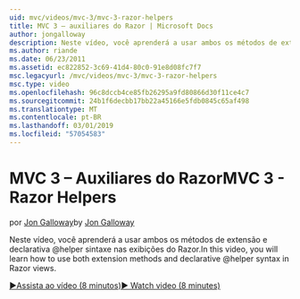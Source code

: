 ```yaml
---
uid: mvc/videos/mvc-3/mvc-3-razor-helpers
title: MVC 3 – auxiliares do Razor | Microsoft Docs
author: jongalloway
description: Neste vídeo, você aprenderá a usar ambos os métodos de extensão e declarativa @helper sintaxe nas exibições do Razor.
ms.author: riande
ms.date: 06/23/2011
ms.assetid: ec822852-3c69-41d4-80c0-91e8d08fc7f7
msc.legacyurl: /mvc/videos/mvc-3/mvc-3-razor-helpers
msc.type: video
ms.openlocfilehash: 96c8dccb4ce85fb26295a9fd80866d30f11ce4c7
ms.sourcegitcommit: 24b1f6decbb17bb22a45166e5fdb0845c65af498
ms.translationtype: MT
ms.contentlocale: pt-BR
ms.lasthandoff: 03/01/2019
ms.locfileid: "57054583"
---
```

<a name="mvc-3---razor-helpers"></a><span data-ttu-id="20d02-103">MVC 3 – Auxiliares do Razor</span><span class="sxs-lookup"><span data-stu-id="20d02-103">MVC 3 - Razor Helpers</span></span>
====================
<span data-ttu-id="20d02-104">por [Jon Galloway](https://github.com/jongalloway)</span><span class="sxs-lookup"><span data-stu-id="20d02-104">by [Jon Galloway](https://github.com/jongalloway)</span></span>

<span data-ttu-id="20d02-105">Neste vídeo, você aprenderá a usar ambos os métodos de extensão e declarativa @helper sintaxe nas exibições do Razor.</span><span class="sxs-lookup"><span data-stu-id="20d02-105">In this video, you will learn how to use both extension methods and declarative @helper syntax in Razor views.</span></span>

[<span data-ttu-id="20d02-106">&#9654;Assista ao vídeo (8 minutos)</span><span class="sxs-lookup"><span data-stu-id="20d02-106">&#9654; Watch video (8 minutes)</span></span>](https://channel9.msdn.com/Blogs/ASP-NET-Site-Videos/mvc-3-razor-helpers)
